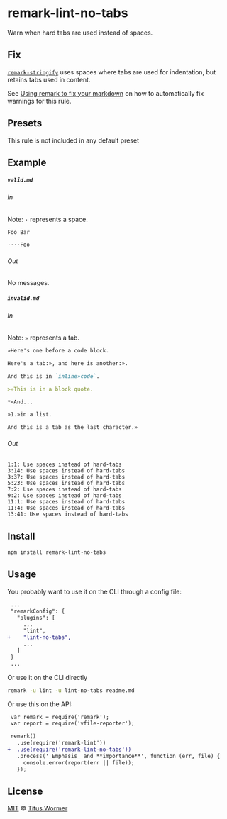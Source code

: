 <!--This file is generated-->

# remark-lint-no-tabs

Warn when hard tabs are used instead of spaces.

## Fix

[`remark-stringify`](https://github.com/remarkjs/remark/tree/master/packages/remark-stringify)
uses spaces where tabs are used for indentation, but retains tabs used in
content.

See [Using remark to fix your markdown](https://github.com/remarkjs/remark-lint#using-remark-to-fix-your-markdown)
on how to automatically fix warnings for this rule.

## Presets

This rule is not included in any default preset

## Example

##### `valid.md`

###### In

Note: `·` represents a space.

```markdown
Foo Bar

····Foo
```

###### Out

No messages.

##### `invalid.md`

###### In

Note: `»` represents a tab.

```markdown
»Here's one before a code block.

Here's a tab:», and here is another:».

And this is in `inline»code`.

>»This is in a block quote.

*»And...

»1.»in a list.

And this is a tab as the last character.»
```

###### Out

```text
1:1: Use spaces instead of hard-tabs
3:14: Use spaces instead of hard-tabs
3:37: Use spaces instead of hard-tabs
5:23: Use spaces instead of hard-tabs
7:2: Use spaces instead of hard-tabs
9:2: Use spaces instead of hard-tabs
11:1: Use spaces instead of hard-tabs
11:4: Use spaces instead of hard-tabs
13:41: Use spaces instead of hard-tabs
```

## Install

```sh
npm install remark-lint-no-tabs
```

## Usage

You probably want to use it on the CLI through a config file:

```diff
 ...
 "remarkConfig": {
   "plugins": [
     ...
     "lint",
+    "lint-no-tabs",
     ...
   ]
 }
 ...
```

Or use it on the CLI directly

```sh
remark -u lint -u lint-no-tabs readme.md
```

Or use this on the API:

```diff
 var remark = require('remark');
 var report = require('vfile-reporter');

 remark()
   .use(require('remark-lint'))
+  .use(require('remark-lint-no-tabs'))
   .process('_Emphasis_ and **importance**', function (err, file) {
     console.error(report(err || file));
   });
```

## License

[MIT](https://github.com/remarkjs/remark-lint/blob/master/license) © [Titus Wormer](http://wooorm.com)
